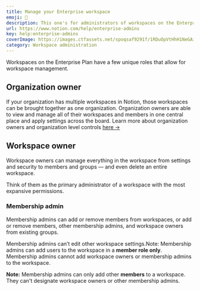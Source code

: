 ```yaml
---
title: Manage your Enterprise workspace
emoji: 👤
description: This one's for administrators of workspaces on the Enterprise Plan! Find out more about your capabilities in Notion 👤
url: https://www.notion.com/help/enterprise-admins
key: help:enterprise-admins
coverImage: https://images.ctfassets.net/spoqsaf9291f/1RDuOpVtHhH1NeGAi87VXT/297896a78e4345cd06c4965d02107309/Enterprise_admins_-_hero.png
category: Workspace administration
---
```


Workspaces on the Enterprise Plan have a few unique roles that allow for workspace management.

## Organization owner

If your organization has multiple workspaces in Notion, those workspaces can be brought together as one organization. Organization owners are able to view and manage all of their workspaces and members in one central place and apply settings across the board. Learn more about organization owners and organization level controls [here →](https://www.notion.com/help/organization-level-controls)

## Workspace owner

Workspace owners can manage everything in the workspace from settings and security to members and groups — and even delete an entire workspace.

Think of them as the primary administrator of a workspace with the most expansive permissions.

### Membership admin

Membership admins can add or remove members from workspaces, or add or remove members, other membership admins, and workspace owners from existing groups.

Membership admins can’t edit other workspace settings.Note: Membership admins can add users to the workspace in a **member role only**. Membership admins cannot add workspace owners or membership admins to the workspace.

**Note:** Membership admins can only add other **members** to a workspace. They can't designate workspace owners or other membership admins.
